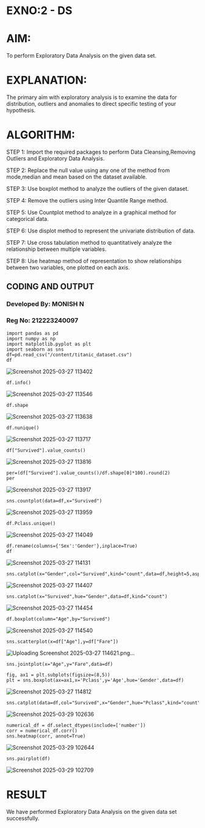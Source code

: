 # EXNO:2 - DS
# AIM:

  To perform Exploratory Data Analysis on the given data set.
      
# EXPLANATION:
  The primary aim with exploratory analysis is to examine the data for distribution, outliers and anomalies to direct specific testing of your hypothesis.
  
# ALGORITHM:
STEP 1: Import the required packages to perform Data Cleansing,Removing Outliers and Exploratory Data Analysis.

STEP 2: Replace the null value using any one of the method from mode,median and mean based on the dataset available.

STEP 3: Use boxplot method to analyze the outliers of the given dataset.

STEP 4: Remove the outliers using Inter Quantile Range method.

STEP 5: Use Countplot method to analyze in a graphical method for categorical data.

STEP 6: Use displot method to represent the univariate distribution of data.

STEP 7: Use cross tabulation method to quantitatively analyze the relationship between multiple variables.

STEP 8: Use heatmap method of representation to show relationships between two variables, one plotted on each axis.

## CODING AND OUTPUT
### Developed By: MONISH N
### Reg No: 212223240097

```
import pandas as pd
import numpy as np
import matplotlib.pyplot as plt
import seaborn as sns
df=pd.read_csv("/content/titanic_dataset.csv")
df
```
![Screenshot 2025-03-27 113402](https://github.com/user-attachments/assets/e4d44ff6-43d4-48c6-b793-7037d23d10db)
```
df.info()
```
![Screenshot 2025-03-27 113546](https://github.com/user-attachments/assets/7eea01dc-68b5-4776-b714-168a9a335b50)
```
df.shape
```
![Screenshot 2025-03-27 113638](https://github.com/user-attachments/assets/47583dbe-a492-4f9c-89cd-5c85a3ae9981)
```
df.nunique()
```
![Screenshot 2025-03-27 113717](https://github.com/user-attachments/assets/8d3a364f-b8f2-4212-9f07-ca463b612118)
```
df["Survived"].value_counts()
```
![Screenshot 2025-03-27 113816](https://github.com/user-attachments/assets/110aecbe-e087-41c9-b812-b14a77dfa3cc)
```
per=(df["Survived"].value_counts()/df.shape[0]*100).round(2)
per
```
![Screenshot 2025-03-27 113917](https://github.com/user-attachments/assets/4c9c43c0-ffc4-4db5-896c-0eb89378e700)
```
sns.countplot(data=df,x="Survived")
```
![Screenshot 2025-03-27 113959](https://github.com/user-attachments/assets/09b29f76-017c-45d5-913e-728c63ca08ee)
```
df.Pclass.unique()
```
![Screenshot 2025-03-27 114049](https://github.com/user-attachments/assets/9ca49804-873e-4a7f-9e6e-c53a152f95fd)
```
df.rename(columns={'Sex':'Gender'},inplace=True)
df
```
![Screenshot 2025-03-27 114131](https://github.com/user-attachments/assets/f6c29e20-0151-4472-9a0b-792fff602b56)
```
sns.catplot(x="Gender",col="Survived",kind="count",data=df,height=5,aspect=.7)
```
![Screenshot 2025-03-27 114407](https://github.com/user-attachments/assets/4f4dfa65-70c6-4cb2-8059-a2a62ed950b6)
```
sns.catplot(x="Survived",hue="Gender",data=df,kind="count")
```
![Screenshot 2025-03-27 114454](https://github.com/user-attachments/assets/d858f6f4-5dc7-44e3-98c1-8ca22737f989)
```
df.boxplot(column="Age",by="Survived")
```
![Screenshot 2025-03-27 114540](https://github.com/user-attachments/assets/d5b1c49c-7ead-4cd3-ac0c-c83fc4f38bff)
```
sns.scatterplot(x=df["Age"],y=df["Fare"])
```
![Uploading Screenshot 2025-03-27 114621.png…]()
```
sns.jointplot(x="Age",y="Fare",data=df)
```
```
fig, ax1 = plt.subplots(figsize=(8,5))
plt = sns.boxplot(ax=ax1,x='Pclass',y='Age',hue='Gender',data=df)
```
![Screenshot 2025-03-27 114812](https://github.com/user-attachments/assets/a1737c29-0529-439f-b834-12ee44482020)
```
sns.catplot(data=df,col="Survived",x="Gender",hue="Pclass",kind="count")
```
![Screenshot 2025-03-29 102636](https://github.com/user-attachments/assets/0c4882b8-3e2e-4de5-a9e8-8413bed35348)

```
numerical_df = df.select_dtypes(include=['number'])
corr = numerical_df.corr()
sns.heatmap(corr, annot=True)
```
![Screenshot 2025-03-29 102644](https://github.com/user-attachments/assets/10d4c85b-c444-4769-9d85-f31e66b9e123)

```
sns.pairplot(df)
```
![Screenshot 2025-03-29 102709](https://github.com/user-attachments/assets/8aa740a8-e6fa-4b57-ba1a-a8c1ecc26033)


# RESULT
We have performed Exploratory Data Analysis on the given data set successfully.
